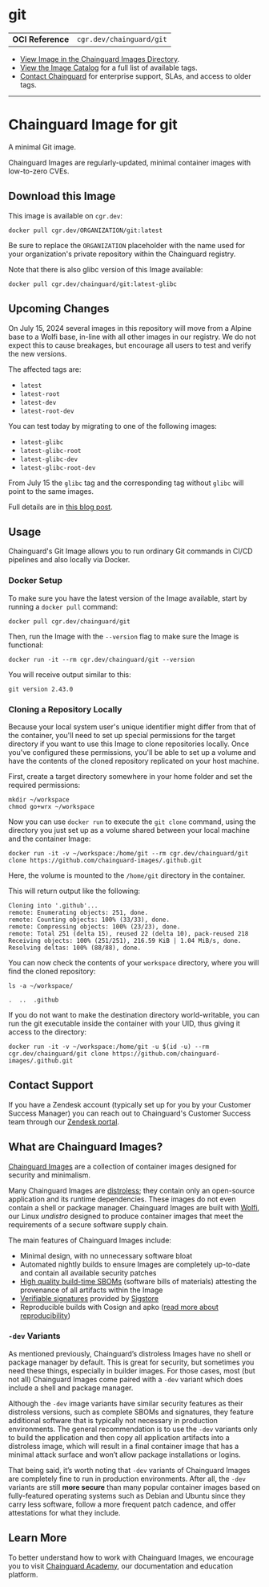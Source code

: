 <!--monopod:start-->
# git
| | |
| - | - |
| **OCI Reference** | `cgr.dev/chainguard/git` |


* [View Image in the Chainguard Images Directory](https://images.chainguard.dev/directory/image/git/overview).
* [View the Image Catalog](https://console.chainguard.dev/images/catalog) for a full list of available tags.
* [Contact Chainguard](https://www.chainguard.dev/chainguard-images) for enterprise support, SLAs, and access to older tags.

---
<!--monopod:end-->

<!--overview:start-->
# Chainguard Image for git

A minimal Git image.

Chainguard Images are regularly-updated, minimal container images with low-to-zero CVEs.
<!--overview:end-->

<!--getting:start-->
## Download this Image
This image is available on `cgr.dev`:

```
docker pull cgr.dev/ORGANIZATION/git:latest
```

Be sure to replace the `ORGANIZATION` placeholder with the name used for your organization's private repository within the Chainguard registry.
<!--getting:end-->

<!--body:start-->
Note that there is also glibc version of this Image available:

```
docker pull cgr.dev/chainguard/git:latest-glibc
```

## Upcoming Changes

On July 15, 2024 several images in this repository will move from a Alpine base to a Wolfi base,
in-line with all other images in our registry. We do not expect this to cause breakages, but
encourage all users to test and verify the new versions.

The affected tags are:

 - `latest`
 - `latest-root` 
 - `latest-dev` 
 - `latest-root-dev`

You can test today by migrating to one of the following images:

 - `latest-glibc`
 - `latest-glibc-root` 
 - `latest-glibc-dev` 
 - `latest-glibc-root-dev`

From July 15 the `glibc` tag and the corresponding tag without `glibc` will point to the same
images.

Full details are in [this blog post](https://www.chainguard.dev/unchained/changes-to-static-git-and-busybox-developer-images-2).

## Usage

Chainguard's Git Image allows you to run ordinary Git commands in CI/CD pipelines and also locally via Docker.

### Docker Setup

To make sure you have the latest version of the Image available, start by running a `docker pull` command:

```shell
docker pull cgr.dev/chainguard/git
```

Then, run the Image with the `--version` flag to make sure the Image is functional:

```shell
docker run -it --rm cgr.dev/chainguard/git --version
```

You will receive output similar to this:

```
git version 2.43.0
```

### Cloning a Repository Locally

Because your local system user's unique identifier might differ from that of the container, you'll need to set up special permissions for the target directory if you want to use this Image to clone repositories locally. Once you've configured these permissions, you'll be able to set up a volume and have the contents of the cloned repository replicated on your host machine.

First, create a target directory somewhere in your home folder and set the required permissions:

```shell
mkdir ~/workspace
chmod go+wrx ~/workspace
```

Now you can use `docker run` to execute the `git clone` command, using the directory you just set up as a volume shared between your local machine and the container Image:

```shell
docker run -it -v ~/workspace:/home/git --rm cgr.dev/chainguard/git clone https://github.com/chainguard-images/.github.git
```

Here, the volume is mounted to the `/home/git` directory in the container.

This will return output like the following:

```
Cloning into '.github'...
remote: Enumerating objects: 251, done.
remote: Counting objects: 100% (33/33), done.
remote: Compressing objects: 100% (23/23), done.
remote: Total 251 (delta 15), reused 22 (delta 10), pack-reused 218
Receiving objects: 100% (251/251), 216.59 KiB | 1.04 MiB/s, done.
Resolving deltas: 100% (88/88), done.
```

You can now check the contents of your `workspace` directory, where you will find the cloned repository:

```shell
ls -a ~/workspace/
```
```
.  ..  .github
```

If you do not want to make the destination directory world-writable, you can run the git executable inside the container with your UID, thus giving it access to the directory:

```shell
docker run -it -v ~/workspace:/home/git -u $(id -u) --rm cgr.dev/chainguard/git clone https://github.com/chainguard-images/.github.git
```

<!--body:end-->

## Contact Support

If you have a Zendesk account (typically set up for you by your Customer Success Manager) you can reach out to Chainguard's Customer Success team through our [Zendesk portal](https://support.chainguard.dev/hc/en-us).

## What are Chainguard Images?

[Chainguard Images](https://www.chainguard.dev/chainguard-images?utm_source=readmes) are a collection of container images designed for security and minimalism.

Many Chainguard Images are [distroless](https://edu.chainguard.dev/chainguard/chainguard-images/getting-started-distroless/); they contain only an open-source application and its runtime dependencies. These images do not even contain a shell or package manager. Chainguard Images are built with [Wolfi](https://edu.chainguard.dev/open-source/wolfi/overview), our Linux _undistro_ designed to produce container images that meet the requirements of a secure software supply chain.

The main features of Chainguard Images include:

* Minimal design, with no unnecessary software bloat
* Automated nightly builds to ensure Images are completely up-to-date and contain all available security patches
* [High quality build-time SBOMs](https://edu.chainguard.dev/chainguard/chainguard-images/working-with-images/retrieve-image-sboms/) (software bills of materials) attesting the provenance of all artifacts within the Image
* [Verifiable signatures](https://edu.chainguard.dev/chainguard/chainguard-images/working-with-images/retrieve-image-sboms/) provided by [Sigstore](https://edu.chainguard.dev/open-source/sigstore/cosign/an-introduction-to-cosign/)
* Reproducible builds with Cosign and apko ([read more about reproducibility](https://www.chainguard.dev/unchained/reproducing-chainguards-reproducible-image-builds))

### `-dev` Variants

As mentioned previously, Chainguard’s distroless Images have no shell or package manager by default. This is great for security, but sometimes you need these things, especially in builder images. For those cases, most (but not all) Chainguard Images come paired with a `-dev` variant which does include a shell and package manager.

Although the `-dev` image variants have similar security features as their distroless versions, such as complete SBOMs and signatures, they feature additional software that is typically not necessary in production environments. The general recommendation is to use the `-dev` variants only to build the application and then copy all application artifacts into a distroless image, which will result in a final container image that has a minimal attack surface and won’t allow package installations or logins.

That being said, it’s worth noting that `-dev` variants of Chainguard Images are completely fine to run in production environments. After all, the `-dev` variants are still **more secure** than many popular container images based on fully-featured operating systems such as Debian and Ubuntu since they carry less software, follow a more frequent patch cadence, and offer attestations for what they include.

## Learn More

To better understand how to work with Chainguard Images, we encourage you to visit [Chainguard Academy](https://edu.chainguard.dev/), our documentation and education platform.